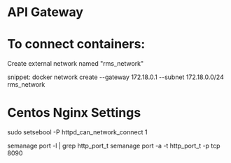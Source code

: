 # API Gateway

# To connect containers:
Create external network named "rms_network"

snippet:
docker network create --gateway 172.18.0.1 --subnet 172.18.0.0/24 rms_network

# Centos Nginx Settings
sudo setsebool -P httpd_can_network_connect 1

semanage port -l | grep http_port_t
semanage port -a -t http_port_t  -p tcp 8090

